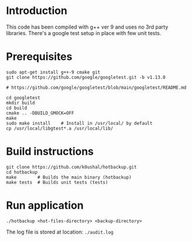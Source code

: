 
# Introduction
This code has been compiled with g++ ver 9 and uses no 3rd party libraries. There's a google test setup in place with few unit tests.

# Prerequisites
```
sudo apt-get install g++-9 cmake git
git clone https://github.com/google/googletest.git -b v1.13.0

# https://github.com/google/googletest/blob/main/googletest/README.md

cd googletest
mkdir build
cd build
cmake .. -DBUILD_GMOCK=OFF
make
sudo make install    # Install in /usr/local/ by default
cp /usr/local/libgtest*.a /usr/local/lib/
```

# Build instructions
```
git clone https://github.com/k0ushal/hotbackup.git
cd hotbackup
make        # Builds the main binary (hotbackup)
make tests  # Builds unit tests (tests)
```

# Run application
```
./hotbackup <hot-files-directory> <backup-directory>
```
The log file is stored at location: `./audit.log`
